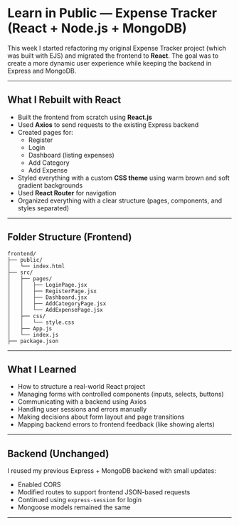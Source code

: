 #  Learn in Public — Expense Tracker (React + Node.js + MongoDB)

This week I started refactoring my original Expense Tracker project (which was built with EJS) and migrated the frontend to **React**. The goal was to create a more dynamic user experience while keeping the backend in Express and MongoDB.

---

##  What I Rebuilt with React

- Built the frontend from scratch using **React.js**
- Used **Axios** to send requests to the existing Express backend
- Created pages for:
  - Register
  - Login
  - Dashboard (listing expenses)
  - Add Category
  - Add Expense
- Styled everything with a custom **CSS theme** using warm brown and soft gradient backgrounds
- Used **React Router** for navigation
- Organized everything with a clear structure (pages, components, and styles separated)

---

##  Folder Structure (Frontend)
```
frontend/
├── public/
│   └── index.html
├── src/
│   ├── pages/
│   │   ├── LoginPage.jsx
│   │   ├── RegisterPage.jsx
│   │   ├── Dashboard.jsx
│   │   ├── AddCategoryPage.jsx
│   │   └── AddExpensePage.jsx
│   ├── css/
│   │   └── style.css
│   ├── App.js
│   └── index.js
├── package.json
```

---

##  What I Learned

- How to structure a real-world React project
- Managing forms with controlled components (inputs, selects, buttons)
- Communicating with a backend using Axios
- Handling user sessions and errors manually
- Making decisions about form layout and page transitions
- Mapping backend errors to frontend feedback (like showing alerts)

---

##   Backend (Unchanged)

I reused my previous Express + MongoDB backend with small updates:

- Enabled CORS
- Modified routes to support frontend JSON-based requests
- Continued using `express-session` for login
- Mongoose models remained the same

---





